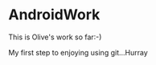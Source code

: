 AndroidWork
===========
This is Olive's work so far:-)

My first step to enjoying using git...Hurray
